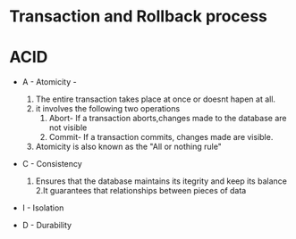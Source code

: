 # Transaction and Rollback process

# ACID

- A - Atomicity -

  1. The entire transaction takes place at once or doesnt hapen at all.
  2. it involves the following two operations
     1. Abort- If a transaction aborts,changes made to the database are not visible
     2. Commit- If a transaction commits, changes made are visible.
  3. Atomicity is also known as the "All or nothing rule"

- C - Consistency
  1. Ensures that the database maintains its itegrity and keep its balance
     2.It guarantees that relationships between pieces of data
- I - Isolation
- D - Durability
